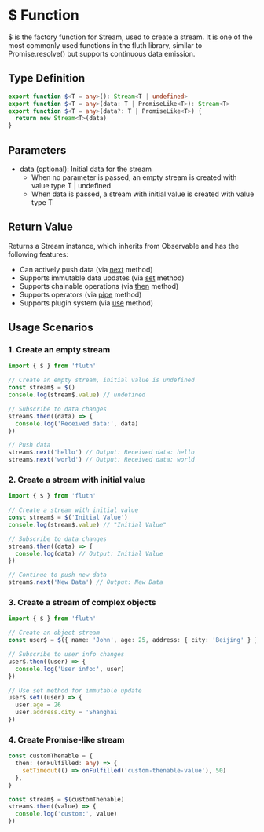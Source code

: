 # $ Function

$ is the factory function for Stream, used to create a stream. It is one of the most commonly used functions in the fluth library, similar to Promise.resolve() but supports continuous data emission.

## Type Definition

```typescript
export function $<T = any>(): Stream<T | undefined>
export function $<T = any>(data: T | PromiseLike<T>): Stream<T>
export function $<T = any>(data?: T | PromiseLike<T>) {
  return new Stream<T>(data)
}
```

## Parameters

- data (optional): Initial data for the stream
  - When no parameter is passed, an empty stream is created with value type T | undefined
  - When data is passed, a stream with initial value is created with value type T

## Return Value

Returns a Stream instance, which inherits from Observable and has the following features:

- Can actively push data (via [next](/en/api/stream#next) method)
- Supports immutable data updates (via [set](/en/api/observable#set) method)
- Supports chainable operations (via [then](/en/api/observable#then) method)
- Supports operators (via [pipe](/en/api/observable#pipe) method)
- Supports plugin system (via [use](/en/api/observable#use) method)

## Usage Scenarios

### 1. Create an empty stream

```typescript
import { $ } from 'fluth'

// Create an empty stream, initial value is undefined
const stream$ = $()
console.log(stream$.value) // undefined

// Subscribe to data changes
stream$.then((data) => {
  console.log('Received data:', data)
})

// Push data
stream$.next('hello') // Output: Received data: hello
stream$.next('world') // Output: Received data: world
```

### 2. Create a stream with initial value

```typescript
import { $ } from 'fluth'

// Create a stream with initial value
const stream$ = $('Initial Value')
console.log(stream$.value) // "Initial Value"

// Subscribe to data changes
stream$.then((data) => {
  console.log(data) // Output: Initial Value
})

// Continue to push new data
stream$.next('New Data') // Output: New Data
```

### 3. Create a stream of complex objects

```typescript
import { $ } from 'fluth'

// Create an object stream
const user$ = $({ name: 'John', age: 25, address: { city: 'Beijing' } })

// Subscribe to user info changes
user$.then((user) => {
  console.log('User info:', user)
})

// Use set method for immutable update
user$.set((user) => {
  user.age = 26
  user.address.city = 'Shanghai'
})
```

### 4. Create Promise-like stream

```typescript
const customThenable = {
  then: (onFulfilled: any) => {
    setTimeout(() => onFulfilled('custom-thenable-value'), 50)
  },
}

const stream$ = $(customThenable)
stream$.then((value) => {
  console.log('custom:', value)
})
```
